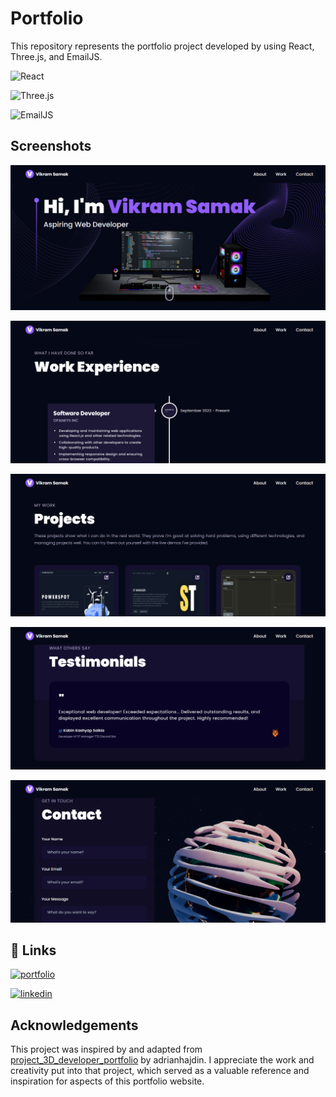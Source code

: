 # Portfolio

 This repository represents the portfolio project developed by using React, Three.js, and EmailJS.

![React](https://img.shields.io/badge/React-61DAFB?style=for-the-badge&logo=react&logoColor=white)

![Three.js](https://img.shields.io/badge/Three.js-black?style=for-the-badge&logo=three.js)

![EmailJS](https://img.shields.io/badge/EmailJS-0AB5F2?style=for-the-badge&logo=email.js&logoColor=white)

## Screenshots

![Home](public/screenshots/Vikram-Samak-Portfolio-Home.png)

![Work](public/screenshots/Vikram-Samak-Portfolio-Work.png)

![Projects](public/screenshots/Vikram-Samak-Portfolio-Projects.png)

![Testimonials](public/screenshots/Vikram-Samak-Portfolio-Testimonials.png)

![Contact](public\screenshots\Vikram-Samak-Portfolio-Contact.png)

## 🔗 Links

[![portfolio](https://img.shields.io/badge/my_portfolio-000?style=for-the-badge&logo=ko-fi&logoColor=white)](https://vikramsamak.com/)

[![linkedin](https://img.shields.io/badge/linkedin-0A66C2?style=for-the-badge&logo=linkedin&logoColor=white)](https://www.linkedin.com/in/vikram-samak/)

## Acknowledgements

This project was inspired by and adapted from [project_3D_developer_portfolio](https://github.com/adrianhajdin/project_3D_developer_portfolio) by adrianhajdin. I appreciate the work and creativity put into that project, which served as a valuable reference and inspiration for aspects of this portfolio website.
